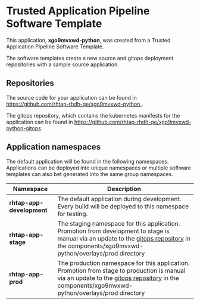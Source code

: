 # Trusted Application Pipeline Software Template

This application, **xgo9mvxwd-python**, was created from a Trusted Application Pipeline Software Template.

The software templates create a new source and gitops deployment repositories with a sample source application. 

## Repositories

The source code for your application can be found in [https://github.com/rhtap-rhdh-qe/xgo9mvxwd-python ](https://github.com/rhtap-rhdh-qe/xgo9mvxwd-python ).
 
The gitops repository, which contains the kubernetes manifests for the application can be found in 
[https://github.com/rhtap-rhdh-qe/xgo9mvxwd-python-gitops ](https://github.com/rhtap-rhdh-qe/xgo9mvxwd-python-gitops ) 

## Application namespaces 

The default application will be found in the following namespaces. Applications can be deployed into unique namespaces or multiple software templates can also bet generated into the same group namespaces.  

|  Namespace   |  Description   |  
| -------- | -------- |   
| **rhtap-app-development** | The default application during development. Every build will be deployed to this namespace for testing. | 
| **rhtap-app-stage** | The staging namespace for this application. Promotion from development to stage is manual via an update to the [gitops repository](https://github.com/rhtap-rhdh-qe/xgo9mvxwd-python-gitops ) in the components/xgo9mvxwd-python/overlays/prod directory |  
| **rhtap-app-prod** | The production namespace for this application. Promotion from stage to production is manual via an update to the [gitops repository](https://github.com/rhtap-rhdh-qe/xgo9mvxwd-python-gitops ) in the components/xgo9mvxwd-python/overlays/prod directory | 